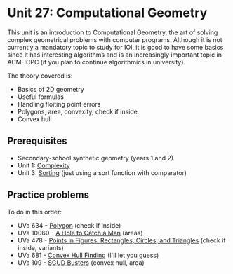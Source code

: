 # Unit 27: Computational Geometry
This unit is an introduction to Computational Geometry, the art of solving complex geometrical problems with computer programs. Although it is not currently a mandatory topic to study for IOI, it is good to have some basics since it has interesting algorithms and is an increasingly important topic in ACM-ICPC (if you plan to continue algorithmics in university).

The theory covered is:
- Basics of 2D geometry
- Useful formulas
- Handling floiting point errors
- Polygons, area, convexity, check if inside
- Convex hull

## Prerequisites
- Secondary-school synthetic geometry (years 1 and 2)
- Unit 1: [Complexity](../01-complexity)
- Unit 3: [Sorting](../03-sorting) (just using a sort function with comparator)

## Practice problems

To do in this order:
- UVa 634 - [Polygon](https://uva.onlinejudge.org/external/6/634.pdf) (check if inside)
- UVa 10060 - [A Hole to Catch a Man](https://uva.onlinejudge.org/external/100/10060.pdf) (areas)
- UVa 478 - [Points in Figures: Rectangles, Circles, and Triangles](https://uva.onlinejudge.org/external/4/478.pdf) (check if inside, variants)
- UVa 681 - [Convex Hull Finding](https://uva.onlinejudge.org/external/6/681.pdf) (I'll let you guess)
- UVa 109 - [SCUD Busters](https://uva.onlinejudge.org/external/1/109.pdf) (convex hull, area)
